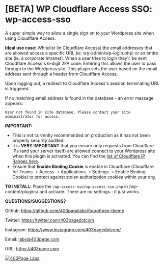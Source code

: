 # [BETA] WP Cloudflare Access SSO: wp-access-sso
A super simple way to allow a single sign on to your Wordpress site when using Cloudflare Access.

**Ideal use case:**
Whitelist (in Cloudflare Access) the email addresses that are allowed access a specific URL (ie. wp-admin/wp-login.php) or an entire site (ie. a corporate intranet). When a user tries to login they'll be sent Cloudflare Access's 6-digit 2FA code. Entering this allows the user to pass through to the Wordpress site.
This plugin sets the user based on the email address sent through a header from Cloudflare Access. 

Upon logging out, a redirect to Cloudflare Access's session terminating URL is triggered.

If no matching email address is found in the database - an error message appears:

```
User not found in site database. Please contact your site administrator for access.
```

**IMPORTANT:**
 - This is not currently recommended on production as it has not been properly security audited.
 - It is **VERY IMPORTANT** that you ensure only requests from Cloudflare IPs (and your server itself) are allowed connect to your Wordpress site when this plugin is activated. You can find the [list of Cloudflare IP Ranges here](https://www.cloudflare.com/en-gb/ips/).
 - Ensure that **Enable Binding Cookie** is enable in Cloudflare (Cloudflare for Teams -> Access -> Applications -> Settings -> Enable Binding Cookie) to protect against stolen authorization cookies within your org.

**TO INSTALL:**
Place the `/wp-access-sso/wp-access-sso.php` in /wp-content/plugins/ and activate.
There are no settings - it just works.

**QUESTIONS/SUGGESTIONS?**

Github: https://github.com/403pagelabs/fourothree-theme

Twitter: https://twitter.com/403pagedotcom

Instagram: https://www.instagram.com/403pagedotcom/

Email: labs@403page.com

URL: https://403page.com


[![403Page Labs](https://403.ie/wp-content/uploads/2020/11/cropped-New-Project-1-3.png)](https://403page.com)
